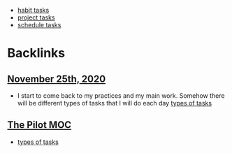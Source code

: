 - [habit tasks](<habit tasks.md>)
- [project tasks](<project tasks.md>)
- [schedule tasks](<schedule tasks.md>)

# Backlinks
## [November 25th, 2020](<November 25th, 2020.md>)
- I start to come back to my practices and my main work. Somehow there will be different types of tasks that I will do each day [types of tasks](<types of tasks.md>)

## [The Pilot MOC](<The Pilot MOC.md>)
- [types of tasks](<types of tasks.md>)

